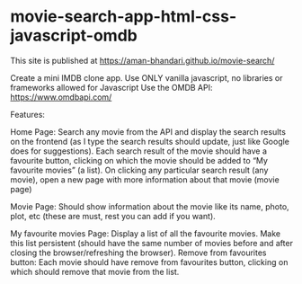 # movie-search-app-html-css-javascript-omdb
This site is published at https://aman-bhandari.github.io/movie-search/


Create a mini IMDB clone app. Use ONLY vanilla javascript, no libraries or frameworks allowed for Javascript
Use the OMDB API: https://www.omdbapi.com/

Features: 

Home Page:
Search any movie from the API and display the search results on the frontend (as I type the search results should update, just like Google does for suggestions).
Each search result of the movie should have a favourite button, clicking on which the movie should be added to “My favourite movies” (a list).
On clicking any particular search result (any movie), open a new page with more information about that movie (movie page)

Movie Page:
Should show information about the movie like its name, photo, plot, etc (these are must, rest you can add if you want).

My favourite movies Page:
Display a list of all the favourite movies.
Make this list persistent (should have the same number of movies before and after closing the browser/refreshing the browser).
Remove from favourites button: Each movie should have remove from favourites button, clicking on which should remove that movie from the list.
